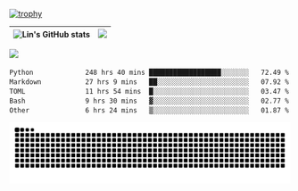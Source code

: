 [![trophy](https://github-profile-trophy.vercel.app/?username=ocss884&column=7)](https://github.com/ocss884)

| ![Lin's GitHub stats](https://github-readme-stats.vercel.app/api?username=ocss884&show_icons=true&hide_border=True&count_private=true) | ![](https://github-readme-streak-stats.herokuapp.com?user=ocss884&hide_border=true&date_format=M%20j%5B%2C%20Y%5D&ring=7EDDCF&fire=7EDDCF") |
| ------------------------------------------------------------ | ------------------------------------------------------------ |

![](https://komarev.com/ghpvc/?username=ocss884&color=brightgreen)

<!--START_SECTION:waka-->

```txt
Python             248 hrs 40 mins ██████████████████░░░░░░░   72.49 %
Markdown           27 hrs 9 mins   ██░░░░░░░░░░░░░░░░░░░░░░░   07.92 %
TOML               11 hrs 54 mins  █░░░░░░░░░░░░░░░░░░░░░░░░   03.47 %
Bash               9 hrs 30 mins   ▓░░░░░░░░░░░░░░░░░░░░░░░░   02.77 %
Other              6 hrs 24 mins   ▒░░░░░░░░░░░░░░░░░░░░░░░░   01.87 %
```

<!--END_SECTION:waka-->

<p align="center">
   <img src="https://github.com/ocss884/ocss884/blob/output/github-snake.svg" alt="snake">
</p>
